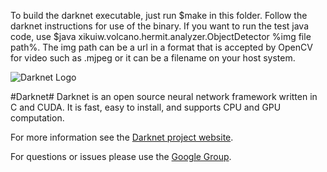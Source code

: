 To build the darknet executable, just run $make in this folder. Follow the darknet instructions for use of the binary. If you want to run the test java code, use $java xikuiw.volcano.hermit.analyzer.ObjectDetector %img file path%. The img path can be a url in a format that is accepted by OpenCV for video such as .mjpeg or it can be a filename on your host system.

![Darknet Logo](http://pjreddie.com/media/files/darknet-black-small.png)

#Darknet#
Darknet is an open source neural network framework written in C and CUDA. It is fast, easy to install, and supports CPU and GPU computation.

For more information see the [Darknet project website](http://pjreddie.com/darknet).

For questions or issues please use the [Google Group](https://groups.google.com/forum/#!forum/darknet).
